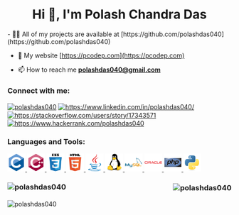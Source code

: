 <h1 align="center">Hi 👋, I'm Polash Chandra Das</h1>
- 👨‍💻 All of my projects are available at [https://github.com/polashdas040](https://github.com/polashdas040)

- 📝 My website [https://pcodep.com](https://pcodep.com)

- 📫 How to reach me **polashdas040@gmail.com**

<h3 align="left">Connect with me:</h3>
<p align="left">
<a href="https://twitter.com/polashdas040" target="blank"><img align="center" src="https://raw.githubusercontent.com/rahuldkjain/github-profile-readme-generator/master/src/images/icons/Social/twitter.svg" alt="polashdas040" height="30" width="40" /></a>
<a href="https://linkedin.com/in/https://www.linkedin.com/in/polashdas040/" target="blank"><img align="center" src="https://raw.githubusercontent.com/rahuldkjain/github-profile-readme-generator/master/src/images/icons/Social/linked-in-alt.svg" alt="https://www.linkedin.com/in/polashdas040/" height="30" width="40" /></a>
<a href="https://stackoverflow.com/users/https://stackoverflow.com/users/story/17343571" target="blank"><img align="center" src="https://raw.githubusercontent.com/rahuldkjain/github-profile-readme-generator/master/src/images/icons/Social/stack-overflow.svg" alt="https://stackoverflow.com/users/story/17343571" height="30" width="40" /></a>
<a href="https://www.hackerrank.com/https://www.hackerrank.com/polashdas040" target="blank"><img align="center" src="https://raw.githubusercontent.com/rahuldkjain/github-profile-readme-generator/master/src/images/icons/Social/hackerrank.svg" alt="https://www.hackerrank.com/polashdas040" height="30" width="40" /></a>
</p>

<h3 align="left">Languages and Tools:</h3>
<p align="left"> <a href="https://www.cprogramming.com/" target="_blank" rel="noreferrer"> <img src="https://raw.githubusercontent.com/devicons/devicon/master/icons/c/c-original.svg" alt="c" width="40" height="40"/> </a> <a href="https://www.w3schools.com/cpp/" target="_blank" rel="noreferrer"> <img src="https://raw.githubusercontent.com/devicons/devicon/master/icons/cplusplus/cplusplus-original.svg" alt="cplusplus" width="40" height="40"/> </a> <a href="https://www.w3schools.com/css/" target="_blank" rel="noreferrer"> <img src="https://raw.githubusercontent.com/devicons/devicon/master/icons/css3/css3-original-wordmark.svg" alt="css3" width="40" height="40"/> </a> <a href="https://www.w3.org/html/" target="_blank" rel="noreferrer"> <img src="https://raw.githubusercontent.com/devicons/devicon/master/icons/html5/html5-original-wordmark.svg" alt="html5" width="40" height="40"/> </a> <a href="https://www.java.com" target="_blank" rel="noreferrer"> <img src="https://raw.githubusercontent.com/devicons/devicon/master/icons/java/java-original.svg" alt="java" width="40" height="40"/> </a> <a href="https://www.linux.org/" target="_blank" rel="noreferrer"> <img src="https://raw.githubusercontent.com/devicons/devicon/master/icons/linux/linux-original.svg" alt="linux" width="40" height="40"/> </a> <a href="https://www.mysql.com/" target="_blank" rel="noreferrer"> <img src="https://raw.githubusercontent.com/devicons/devicon/master/icons/mysql/mysql-original-wordmark.svg" alt="mysql" width="40" height="40"/> </a> <a href="https://www.oracle.com/" target="_blank" rel="noreferrer"> <img src="https://raw.githubusercontent.com/devicons/devicon/master/icons/oracle/oracle-original.svg" alt="oracle" width="40" height="40"/> </a> <a href="https://www.php.net" target="_blank" rel="noreferrer"> <img src="https://raw.githubusercontent.com/devicons/devicon/master/icons/php/php-original.svg" alt="php" width="40" height="40"/> </a> <a href="https://www.python.org" target="_blank" rel="noreferrer"> <img src="https://raw.githubusercontent.com/devicons/devicon/master/icons/python/python-original.svg" alt="python" width="40" height="40"/> </a> </p>

<h3  align="left"><img align="left" src="https://github-readme-stats.vercel.app/api/top-langs?username=polashdas040&show_icons=true&locale=en&layout=compact" alt="polashdas040" /></h3>
<h3 align="right">&nbsp;<img align="center" src="https://github-readme-stats.vercel.app/api?username=polashdas040&show_icons=true&locale=en" alt="polashdas040" /></h3>

<p><img align="center" src="https://github-readme-streak-stats.herokuapp.com/?user=polashdas040&" alt="polashdas040" /></p>

